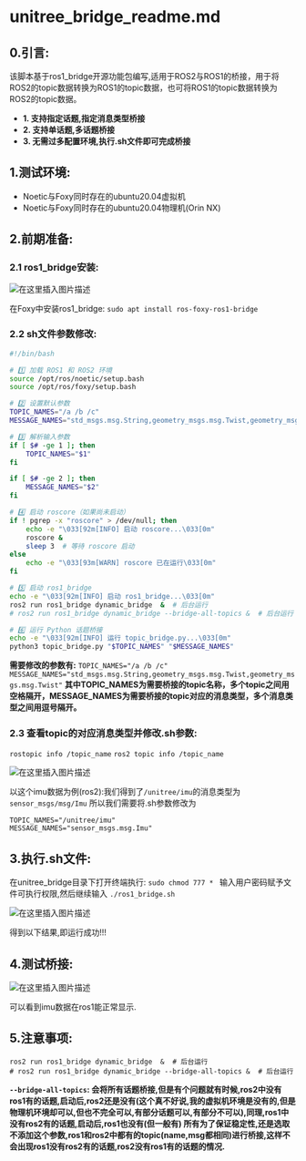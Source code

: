 ﻿# unitree_bridge_readme.md    

## 0.引言:
该脚本基于ros1_bridge开源功能包编写,适用于ROS2与ROS1的桥接，用于将ROS2的topic数据转换为ROS1的topic数据，也可将ROS1的topic数据转换为ROS2的topic数据。


- **1. 支持指定话题,指定消息类型桥接**
- **2. 支持单话题,多话题桥接**
- **3. 无需过多配置环境,执行.sh文件即可完成桥接**


## 1.测试环境:
-    Noetic与Foxy同时存在的ubuntu20.04虚拟机
-    Noetic与Foxy同时存在的ubuntu20.04物理机(Orin NX)

## 2.前期准备:

### 2.1 ros1_bridge安装:
![在这里插入图片描述](https://i-blog.csdnimg.cn/direct/4b7dae5dfdbe4682afd96819f1136036.png#pic_center)

在Foxy中安装ros1_bridge:
`sudo apt install ros-foxy-ros1-bridge`


### 2.2 sh文件参数修改:

```sh
#!/bin/bash

# 1️⃣ 加载 ROS1 和 ROS2 环境
source /opt/ros/noetic/setup.bash
source /opt/ros/foxy/setup.bash

# 2️⃣ 设置默认参数
TOPIC_NAMES="/a /b /c"
MESSAGE_NAMES="std_msgs.msg.String,geometry_msgs.msg.Twist,geometry_msgs.msg.Twist"

# 3️⃣ 解析输入参数
if [ $# -ge 1 ]; then
    TOPIC_NAMES="$1"
fi

if [ $# -ge 2 ]; then
    MESSAGE_NAMES="$2"
fi

# 4️⃣ 启动 roscore（如果尚未启动）
if ! pgrep -x "roscore" > /dev/null; then
    echo -e "\033[92m[INFO] 启动 roscore...\033[0m"
    roscore & 
    sleep 3  # 等待 roscore 启动
else
    echo -e "\033[93m[WARN] roscore 已在运行\033[0m"
fi

# 5️⃣ 启动 ros1_bridge
echo -e "\033[92m[INFO] 启动 ros1_bridge...\033[0m"
ros2 run ros1_bridge dynamic_bridge  &  # 后台运行
# ros2 run ros1_bridge dynamic_bridge --bridge-all-topics &  # 后台运行

# 6️⃣ 运行 Python 话题桥接
echo -e "\033[92m[INFO] 运行 topic_bridge.py...\033[0m"
python3 topic_bridge.py "$TOPIC_NAMES" "$MESSAGE_NAMES"
```
**需要修改的参数有:**
`TOPIC_NAMES="/a /b /c"`
`MESSAGE_NAMES="std_msgs.msg.String,geometry_msgs.msg.Twist,geometry_msgs.msg.Twist"`
**其中TOPIC_NAMES为需要桥接的topic名称，多个topic之间用空格隔开，MESSAGE_NAMES为需要桥接的topic对应的消息类型，多个消息类型之间用逗号隔开。**
### 2.3 查看topic的对应消息类型并修改.sh参数:
`rostopic info /topic_name`
`ros2 topic info /topic_name`

![在这里插入图片描述](https://i-blog.csdnimg.cn/direct/4c14a1fbe68141d39e062a2753487131.png#pic_center)

以这个imu数据为例(ros2):我们得到了`/unitree/imu`的消息类型为`sensor_msgs/msg/Imu`
所以我们需要将.sh参数修改为
```
TOPIC_NAMES="/unitree/imu"
MESSAGE_NAMES="sensor_msgs.msg.Imu"
```

## 3.执行.sh文件:
在unitree_bridge目录下打开终端执行:
`sudo chmod 777 * `
输入用户密码赋予文件可执行权限,然后继续输入
`./ros1_bridge.sh`

![在这里插入图片描述](https://i-blog.csdnimg.cn/direct/b0c6c1162e9a46c0b8c2b238eb601e5c.png#pic_center)

得到以下结果,即运行成功!!!

## 4.测试桥接:
   
![在这里插入图片描述](https://i-blog.csdnimg.cn/direct/ab56fd07592d43fb93da8caf7b11e3ce.png#pic_center)

可以看到imu数据在ros1能正常显示.

## 5.注意事项:
```
ros2 run ros1_bridge dynamic_bridge  &  # 后台运行
# ros2 run ros1_bridge dynamic_bridge --bridge-all-topics &  # 后台运行
```
**`--bridge-all-topics`:
会将所有话题桥接,但是有个问题就有时候,ros2中没有ros1有的话题,启动后,ros2还是没有(这个真不好说,我的虚拟机环境是没有的,但是物理机环境却可以,但也不完全可以,有部分话题可以,有部分不可以),同理,ros1中没有ros2有的话题,启动后,ros1也没有(但一般有)
所有为了保证稳定性,还是选取不添加这个参数,ros1和ros2中都有的topic(name,msg都相同)进行桥接,这样不会出现ros1没有ros2有的话题,ros2没有ros1有的话题的情况.**
